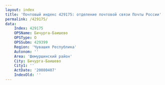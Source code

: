 ```yaml
---
layout: index
title: 'Почтовый индекс 429175: отделение почтовой связи Почты России'
permalink: /429175/
data:
    Index: 429175
    OPSName: Бичурга-Баишево
    OPSType: О
    OPSSubm: 429399
    Region: 'Чувашия Республика'
    Autonom: ''
    Area: 'Шемуршинский район'
    City: Бичурга-Баишево
    City1: ''
    ActDate: '20080407'
    IndexOld: ''
---
```


